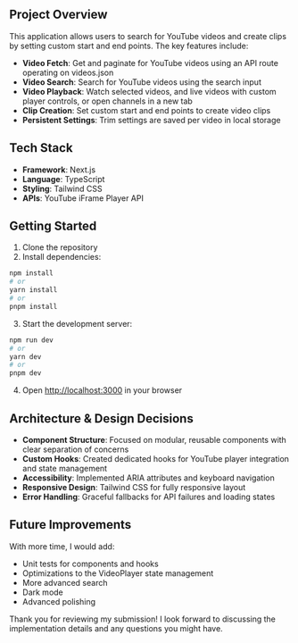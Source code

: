 ## Project Overview

This application allows users to search for YouTube videos and create clips by setting custom start and end points. The key features include:

- **Video Fetch**: Get and paginate for YouTube videos using an API route operating on videos.json
- **Video Search**: Search for YouTube videos using the search input
- **Video Playback**: Watch selected videos, and live videos with custom player controls, or open channels in a new tab
- **Clip Creation**: Set custom start and end points to create video clips
- **Persistent Settings**: Trim settings are saved per video in local storage

## Tech Stack

- **Framework**: Next.js 
- **Language**: TypeScript
- **Styling**: Tailwind CSS
- **APIs**: YouTube iFrame Player API

## Getting Started

1. Clone the repository
2. Install dependencies:

```bash
npm install
# or
yarn install
# or
pnpm install
```

3. Start the development server:

```bash
npm run dev
# or
yarn dev
# or
pnpm dev
```

4. Open [http://localhost:3000](http://localhost:3000) in your browser

## Architecture & Design Decisions

- **Component Structure**: Focused on modular, reusable components with clear separation of concerns
- **Custom Hooks**: Created dedicated hooks for YouTube player integration and state management
- **Accessibility**: Implemented ARIA attributes and keyboard navigation
- **Responsive Design**: Tailwind CSS for fully responsive layout
- **Error Handling**: Graceful fallbacks for API failures and loading states

## Future Improvements

With more time, I would add:

- Unit tests for components and hooks
- Optimizations to the VideoPlayer state management
- More advanced search
- Dark mode
- Advanced polishing

Thank you for reviewing my submission! I look forward to discussing the implementation details and any questions you might have.